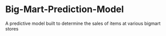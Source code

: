 # Big-Mart-Prediction-Model
A predictive model built to determine the sales of items at various bigmart stores
